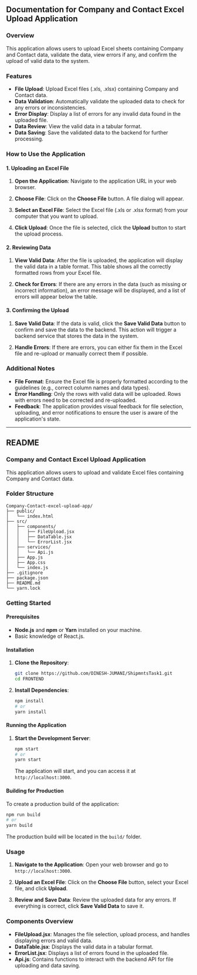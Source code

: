 ## **Documentation for Company and Contact Excel Upload Application**

### **Overview**

This application allows users to upload Excel sheets containing Company and Contact data, validate the data, view errors if any, and confirm the upload of valid data to the system.

### **Features**

- **File Upload**: Upload Excel files (.xls, .xlsx) containing Company and Contact data.
- **Data Validation**: Automatically validate the uploaded data to check for any errors or inconsistencies.
- **Error Display**: Display a list of errors for any invalid data found in the uploaded file.
- **Data Review**: View the valid data in a tabular format.
- **Data Saving**: Save the validated data to the backend for further processing.

### **How to Use the Application**

#### **1. Uploading an Excel File**

1. **Open the Application**: Navigate to the application URL in your web browser.
   
2. **Choose File**: Click on the **Choose File** button. A file dialog will appear.

3. **Select an Excel File**: Select the Excel file (.xls or .xlsx format) from your computer that you want to upload.

4. **Click Upload**: Once the file is selected, click the **Upload** button to start the upload process.

#### **2. Reviewing Data**

1. **View Valid Data**: After the file is uploaded, the application will display the valid data in a table format. This table shows all the correctly formatted rows from your Excel file.
   
2. **Check for Errors**: If there are any errors in the data (such as missing or incorrect information), an error message will be displayed, and a list of errors will appear below the table.

#### **3. Confirming the Upload**

1. **Save Valid Data**: If the data is valid, click the **Save Valid Data** button to confirm and save the data to the backend. This action will trigger a backend service that stores the data in the system.

2. **Handle Errors**: If there are errors, you can either fix them in the Excel file and re-upload or manually correct them if possible.

### **Additional Notes**

- **File Format**: Ensure the Excel file is properly formatted according to the guidelines (e.g., correct column names and data types).
- **Error Handling**: Only the rows with valid data will be uploaded. Rows with errors need to be corrected and re-uploaded.
- **Feedback**: The application provides visual feedback for file selection, uploading, and error notifications to ensure the user is aware of the application's state.

---

## **README**

### **Company and Contact Excel Upload Application**

This application allows users to upload and validate Excel files containing Company and Contact data.

### **Folder Structure**

```plaintext
Company-Contact-excel-upload-app/
├── public/
│   └── index.html
├── src/
│   ├── components/
│   │   ├── FileUpload.jsx
│   │   ├── DataTable.jsx
│   │   └── ErrorList.jsx
│   ├── services/
│   │   └── Api.js
│   ├── App.js
│   ├── App.css
│   └── index.js
├── .gitignore
├── package.json
├── README.md
└── yarn.lock
```

### **Getting Started**

#### **Prerequisites**

- **Node.js** and **npm** or **Yarn** installed on your machine.
- Basic knowledge of React.js.

#### **Installation**

1. **Clone the Repository**:

   ```bash
   git clone https://github.com/DINESH-JUMANI/ShipmntsTask1.git
   cd FRONTEND
   ```

2. **Install Dependencies**:

   ```bash
   npm install
   # or
   yarn install
   ```

#### **Running the Application**

1. **Start the Development Server**:

   ```bash
   npm start
   # or
   yarn start
   ```

   The application will start, and you can access it at `http://localhost:3000`.

#### **Building for Production**

To create a production build of the application:

```bash
npm run build
# or
yarn build
```

The production build will be located in the `build/` folder.

### **Usage**

1. **Navigate to the Application**: Open your web browser and go to `http://localhost:3000`.

2. **Upload an Excel File**: Click on the **Choose File** button, select your Excel file, and click **Upload**.

3. **Review and Save Data**: Review the uploaded data for any errors. If everything is correct, click **Save Valid Data** to save it.

### **Components Overview**

- **FileUpload.jsx**: Manages the file selection, upload process, and handles displaying errors and valid data.
- **DataTable.jsx**: Displays the valid data in a tabular format.
- **ErrorList.jsx**: Displays a list of errors found in the uploaded file.
- **Api.js**: Contains functions to interact with the backend API for file uploading and data saving.
